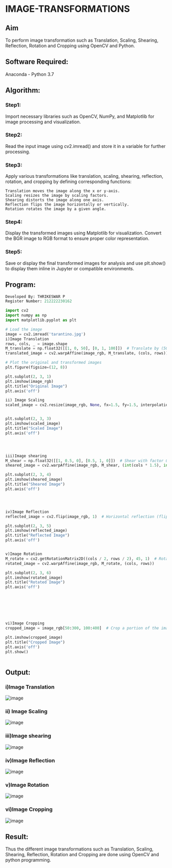 # IMAGE-TRANSFORMATIONS


## Aim
To perform image transformation such as Translation, Scaling, Shearing, Reflection, Rotation and Cropping using OpenCV and Python.

## Software Required:
Anaconda - Python 3.7

## Algorithm:
### Step1:
Import necessary libraries such as OpenCV, NumPy, and Matplotlib for image processing and visualization.

### Step2:
Read the input image using cv2.imread() and store it in a variable for further processing.

### Step3:
Apply various transformations like translation, scaling, shearing, reflection, rotation, and cropping by defining corresponding functions:

    Translation moves the image along the x or y-axis.
    Scaling resizes the image by scaling factors.
    Shearing distorts the image along one axis.
    Reflection flips the image horizontally or vertically.
    Rotation rotates the image by a given angle.


### Step4:
Display the transformed images using Matplotlib for visualization. Convert the BGR image to RGB format to ensure proper color representation.

### Step5:
Save or display the final transformed images for analysis and use plt.show() to display them inline in Jupyter or compatible environments.
## Program:
```python
Developed By: THRIKESWAR P
Register Number: 212222230162

import cv2
import numpy as np
import matplotlib.pyplot as plt

# Load the image
image = cv2.imread('tarantino.jpg')
i)Image Translation
rows, cols, _ = image.shape
M_translate = np.float32([[1, 0, 50], [0, 1, 100]])  # Translate by (50, 100) pixels
translated_image = cv2.warpAffine(image_rgb, M_translate, (cols, rows))

# Plot the original and transformed images
plt.figure(figsize=(12, 8))

plt.subplot(2, 3, 1)
plt.imshow(image_rgb)
plt.title("Original Image")
plt.axis('off')

ii) Image Scaling
scaled_image = cv2.resize(image_rgb, None, fx=1.5, fy=1.5, interpolation=cv2.INTER_LINEAR)  # Scale by 1.5x


plt.subplot(2, 3, 3)
plt.imshow(scaled_image)
plt.title("Scaled Image")
plt.axis('off')




iii)Image shearing
M_shear = np.float32([[1, 0.5, 0], [0.5, 1, 0]])  # Shear with factor 0.5
sheared_image = cv2.warpAffine(image_rgb, M_shear, (int(cols * 1.5), int(rows * 1.5)))

plt.subplot(2, 3, 4)
plt.imshow(sheared_image)
plt.title("Sheared Image")
plt.axis('off')




iv)Image Reflection
reflected_image = cv2.flip(image_rgb, 1)  # Horizontal reflection (flip along y-axis)

plt.subplot(2, 3, 5)
plt.imshow(reflected_image)
plt.title("Reflected Image")
plt.axis('off')


v)Image Rotation
M_rotate = cv2.getRotationMatrix2D((cols / 2, rows / 2), 45, 1)  # Rotate by 45 degrees
rotated_image = cv2.warpAffine(image_rgb, M_rotate, (cols, rows))

plt.subplot(2, 3, 6)
plt.imshow(rotated_image)
plt.title("Rotated Image")
plt.axis('off')







vi)Image Cropping
cropped_image = image_rgb[50:300, 100:400]  # Crop a portion of the image

plt.imshow(cropped_image)
plt.title("Cropped Image")
plt.axis('off')
plt.show()



```
## Output:
### i)Image Translation
![image](https://github.com/user-attachments/assets/65b4bca0-dc0f-47f8-8f2b-fbdab727dd92)


### ii) Image Scaling
![image](https://github.com/user-attachments/assets/5b2c5dde-537e-487f-853d-8c330d1ae39a)



### iii)Image shearing
![image](https://github.com/user-attachments/assets/1f73b14d-9f12-4c6d-8fd2-0770dba41a66)



### iv)Image Reflection
![image](https://github.com/user-attachments/assets/99ec233e-c121-460e-a955-9328866ab5bb)




### v)Image Rotation
![image](https://github.com/user-attachments/assets/2526d2f7-87d6-4582-8ae2-529e4317adc3)




### vi)Image Cropping
![image](https://github.com/user-attachments/assets/02fec19e-9bc8-4003-82e6-451f1bfcb43b)





## Result: 

Thus the different image transformations such as Translation, Scaling, Shearing, Reflection, Rotation and Cropping are done using OpenCV and python programming.
